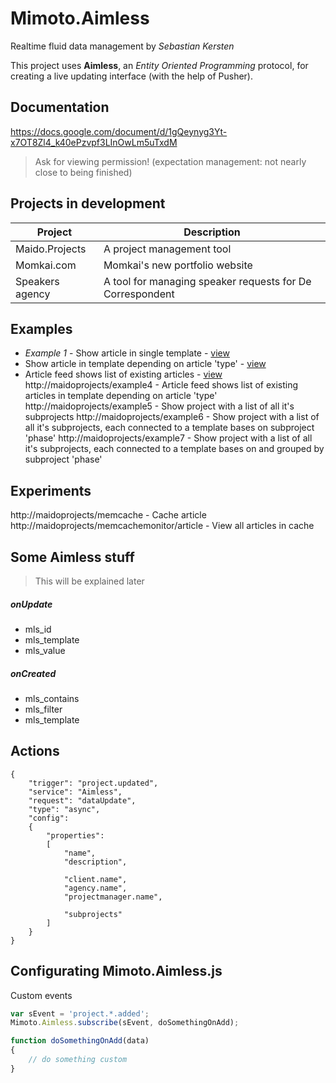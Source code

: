 # Mimoto.Aimless
Realtime fluid data management by _Sebastian Kersten_ 

This project uses **Aimless**, an _Entity Oriented Programming_ protocol, for creating a live updating interface (with the help of Pusher).


## Documentation

https://docs.google.com/document/d/1gQeynyg3Yt-x7OT8Zl4_k40ePzvpf3LInOwLm5uTxdM

> Ask for viewing permission! (expectation management: not nearly close to being finished)


## Projects in development

| Project         | Description   |
| --------------- |------------- |
| Maido.Projects  | A project management tool |
| Momkai.com      | Momkai's new portfolio website |
| Speakers agency | A tool for managing speaker requests for De Correspondent |


## Examples

* *Example 1* - Show article in single template - [view](http://maidoprojects/example1)
* Show article in template depending on article 'type' - [view](http://maidoprojects/example2)
* Article feed shows list of existing articles - [view](http://maidoprojects/example3)
http://maidoprojects/example4 - Article feed shows list of existing articles in template depending on article 'type'
http://maidoprojects/example5 - Show project with a list of all it's subprojects
http://maidoprojects/example6 - Show project with a list of all it's subprojects, each connected to a template bases on subproject 'phase'
http://maidoprojects/example7 - Show project with a list of all it's subprojects, each connected to a template bases on and grouped by subproject 'phase'


## Experiments

http://maidoprojects/memcache - Cache article
http://maidoprojects/memcachemonitor/article - View all articles in cache



## Some Aimless stuff

> This will be explained later

##### onUpdate

* mls_id
* mls_template
* mls_value

##### onCreated

* mls_contains
* mls_filter
* mls_template


## Actions


    {
        "trigger": "project.updated",
        "service": "Aimless",
        "request": "dataUpdate",
        "type": "async",
        "config":
        {
            "properties":
            [
                "name", 
                "description",

                "client.name", 
                "agency.name", 
                "projectmanager.name",

                "subprojects"
            ]
        }
    }


## Configurating Mimoto.Aimless.js

Custom events

```javascript
var sEvent = 'project.*.added';
Mimoto.Aimless.subscribe(sEvent, doSomethingOnAdd);

function doSomethingOnAdd(data)
{
    // do something custom
}
```